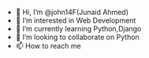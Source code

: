 - 👋 Hi, I’m @john14F(Junaid Ahmed)
- 👀 I’m interested in Web Development
- 🌱 I’m currently learning Python,Django
- 💞️ I’m looking to collaborate on Python
- 📫 How to reach me [
](https://www.instagram.com/junaid_hun_yar__8/)
<!---
john14F/john14F is a ✨ special ✨ repository because its `README.md` (this file) appears on your GitHub profile.
You can click the Preview link to take a look at your changes.
--->
